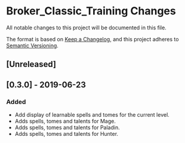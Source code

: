 # Broker_Classic_Training Changes

All notable changes to this project will be documented in this file.

The format is based on [Keep a Changelog](https://keepachangelog.com/en/1.0.0/),
and this project adheres to [Semantic Versioning](https://semver.org/spec/v2.0.0.html).

## [Unreleased]

## [0.3.0] - 2019-06-23
### Added
 - Add display of learnable spells and tomes for the current level.
 - Adds spells, tomes and talents for Mage.
 - Adds spells, tomes and talents for Paladin.
 - Adds spells, tomes and talents for Hunter.
